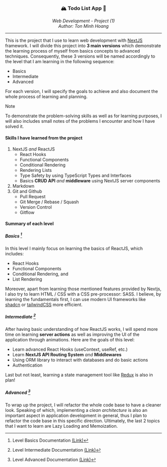 <!-- Anchor for `back-to-top` buttons
-->

<a id="back-to-top"></a>

<!-- PROJECT INTRODUCTION
This part will introduce the project name and author. I also leave the type of
project - which is Web Development - to specify the learning area.
-->

<div align="center">
  <h3>🏔️ Todo List App 🚀</h3>
  <i>
    Web Development - Project (1) <br/>
    Author: Ton Minh Hoang
  </i>
</div>

---

This is the project that I use to learn web development with
[NextJS][NextJS-Link] framework. I will divide this project into **3 main versions**
which demonstrate the learning process of myself from basics concepts to
advanced techniques. Consequently, these 3 versions will be named accordingly
to the level that I am learning in the following sequence:

- Basics
- Intermediate
- Advanced

For each version, I will specify the goals to achieve and also document the
whole process of learning and planning.

> [!NOTE]
> To demonstrate the problem-solving skills as well as for learning purposes, I
> will also includes small notes of the problems I encounter and how I have
> solved it.

#### Skills I have learned from the project

1. NextJS _and_ ReactJS
   - React Hooks
   - Functional Components
   - Conditional Rendering
   - Rendering Lists
   - Type Safety by using TypeScript Types and Interfaces
   - Basics **CRUD API** _and_ **middleware** using NextJS server components
2. Markdown
3. Git and Github
   - Pull Request
   - Git Merge / Rebase / Squash
   - Version Control
   - Gitflow

#### Summary of each level

##### Basics [^1]

In this level I mainly focus on learning the basics of ReactJS, which includes:

- React Hooks
- Functional Components
- Conditional Rendering, and
- List Rendering

Moreover, apart from learning those mentioned features provided by Nextjs, I
also try to learn HTML / CSS with a CSS pre-processor: SASS. I believe, by
learning the fundamentals first, I can use modern UI frameworks like [shadcn][Shadcn-Link]
or [tailwindCSS][tailwindCSS-Link] more efficient.

##### Intermediate [^2]

After having basic understanding of how ReactJS works, I will spend more time
on learning **server actions** as well as improving the UI of the application
through animations. Here are the goals of this level:

- Learn advanced React Hooks (useContext, useRef, etc.)
- Learn **NextJS API Routing System** _and_ **Middlewares**
- Using ORM library to interact with databases and do basic actions
- Authentication

Last but not least, learning a state management tool like [Redux][Redux-Link]
is also in plan!

##### Advanced [^3]

To wrap up the project, I will refactor the whole code base to have a cleaner
look. Speaking of which, implementing a _clean architecture_ is also an
important aspect in application development in general, thus I plan to refactor
the code base in this specific direction. Ultimately, the last 2 topics that I
want to learn are Lazy Loading and Memoization.

<!-- LINKS SECTION
This section will contain links for above mentioned web pages
-->

[NextJS-Link]: nextjs.org
[Shadcn-Link]: ui.shadcn.com
[tailwindCSS-Link]: tailwindcss.com
[Redux-Link]: redux.js.org

<!-- FOOTNOTES -->

[^1]: Level Basics Documentation [(Link)](documents/BASICS.md)
[^2]: Level Intermediate Documentation [(Link)](documents/INTERMEDIATE.md)
[^3]: Level Advanced Documentation [(Link)](documents/ADVANCED.md)
